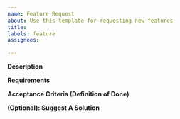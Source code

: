 ```yaml
---
name: Feature Request
about: Use this template for requesting new features
title:
labels: feature
assignees:

---
```



<!--
Please look through the existing issues to see if this issue has been created.
If so, please consider using that Issue to add any additional information.
-->

<!--
Please remove unwanted/unrelated/irrelevant information such as comments.
Use proper formatting to separate code snippets from text description.
Please copy any output files into a Github gist (for e.g.) and link to the gist, rather than relying on paths that might change.
-->

**Description**
<!-- Provide a consise description of the problem to be addressed by this feature request. -->
<!-- Please be clear what parts of the problem are considered to be in-scope and out-of-scope -->

**Requirements**
<!-- What does the new code need to accomplish? -->

**Acceptance Criteria (Definition of Done)**
<!-- What does it mean for this to be finished? -->

**(Optional): Suggest A Solution**
<!--
A concise description of your preferred solution. Things to address include:
* Details of the technical implementation
* Tradeoffs made in design decisions
* Caveats and considerations for the future

If there are multiple solutions, please present each one separately. Save comparisons for the very end.)
-->
